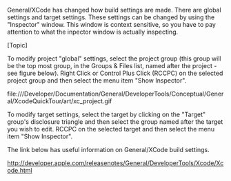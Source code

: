

General/XCode has changed how build settings are made. There are global settings and target settings. These settings can be changed by using the "Inspector" window. This window is context sensitive, so you have to pay attention to what the inpector window is actually inspecting. 

[Topic]

To modify project "global" settings, select the project group (this group will be the top most group, in the Groups & Files list, named after the project - see figure below). Right Click or Control Plus Click (RCCPC) on the selected project group and then select the menu item "Show Inspector".

file:///Developer/Documentation/General/DeveloperTools/Conceptual/General/XcodeQuickTour/art/xc_project.gif

To modify target settings, select the target by clicking on the "Target" group's disclosure triangle and then select the group named after the target you wish to edit. RCCPC on the selected target and then select the menu item "Show Inspector".

The link below has useful information on General/XCode build settings.

http://developer.apple.com/releasenotes/General/DeveloperTools/Xcode/Xcode.html
